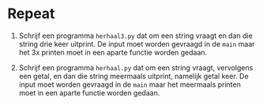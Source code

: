 # Repeat

1. Schrijf een programma `herhaal3.py` dat om een string vraagt en dan die string drie keer uitprint. De input moet worden gevraagd in de `main` maar het 3x printen moet in een aparte functie worden gedaan.

2. Schrijf een programma `herhaal.py` dat om een string vraagt, vervolgens een getal, en dan die string meermaals uitprint, namelijk getal keer. De input moet worden gevraagd in de `main` maar het meermaals printen moet in een aparte functie worden gedaan.
